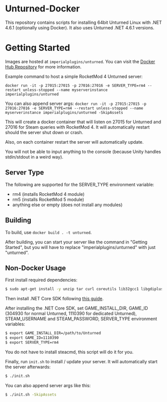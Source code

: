 # Unturned-Docker
This repository contains scripts for installing 64bit Unturned Linux with .NET 4.6.1 (optionally using Docker). It also uses Unturned .NET 4.6.1 versions.

# Getting Started
Images are hosted at `imperialplugins/unturned`. You can visit the [Docker Hub Repository](https://hub.docker.com/r/imperialplugins/unturned) for more information.

Example command to host a simple RocketMod 4 Unturned server:

`docker run -it -p 27015:27015 -p 27016:27016 -e SERVER_TYPE=rm4 --restart unless-stopped --name myserverinstance imperialplugins/unturned`

You can also append server args:
`docker run -it -p 27015:27015 -p 27016:27016 -e SERVER_TYPE=rm4 --restart unless-stopped --name myserverinstance imperialplugins/unturned -SkipAssets`

This will create a docker container that will listen on 27015 for Unturned and 27016 for Steam queries with RocketMod 4. It will automatically restart should the server shut down or crash.

Also, on each container restart the server will automatically update.

You will not be able to input anything to the console (because Unity handles stdin/stdout in a weird way).

## Server Type
The following are supported for the SERVER_TYPE environment variable:
* rm4 (installs RocketMod 4 module)
* rm5 (installs RocketMod 5 module)
* anything else or empty (does not install any modules)

## Building
To build, use `docker build . -t unturned`.

After building, you can start your server like the command in "Getting Started", but you will have to replace "imperialplugins/unturned" with just "unturned".

## Non-Docker Usage
First install required dependencies:
```sh
$ sudo apt-get install -y unzip tar curl coreutils lib32gcc1 libgdiplus git
```

Then install .NET Core SDK following [this guide](https://dotnet.microsoft.com/download/linux-package-manager/ubuntu18-04/sdk-current).

After installing the .NET Core SDK, set GAME_INSTALL_DIR, GAME_ID (304930 for normal Unturned, 1110390 for dedicated Unturned), STEAM_USERNAME and STEAM_PASSWORD, SERVER_TYPE environment variables:

```sh
$ export GAME_INSTALL_DIR=/path/to/Unturned
$ export GAME_ID=1110390
$ export SERVER_TYPE=rm4
```

You do not have to install steacmd, this script will do it for you.

Finally, run `init.sh` to install / update your server. It will automatically start the server afterwards:
```sh
$ ./init.sh 
```

You can also append server args like this:
```sh
$ ./init.sh -SkipAssets
```